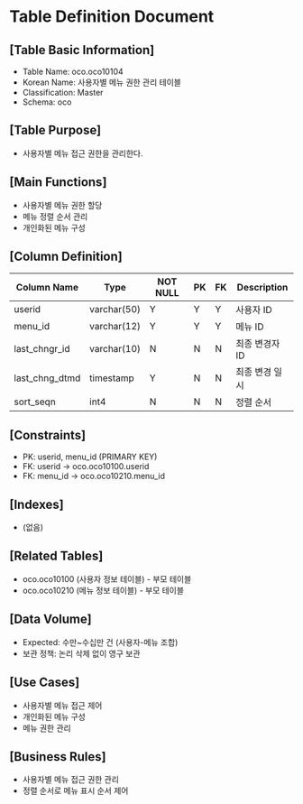 # Table Definition Document

## [Table Basic Information]
- Table Name: oco.oco10104
- Korean Name: 사용자별 메뉴 권한 관리 테이블
- Classification: Master
- Schema: oco

## [Table Purpose]
- 사용자별 메뉴 접근 권한을 관리한다.

## [Main Functions]
- 사용자별 메뉴 권한 할당
- 메뉴 정렬 순서 관리
- 개인화된 메뉴 구성

## [Column Definition]

| Column Name | Type | NOT NULL | PK | FK | Description |
|-------------|------|----------|----|----|-------------|
| userid | varchar(50) | Y | Y | Y | 사용자 ID |
| menu_id | varchar(12) | Y | Y | Y | 메뉴 ID |
| last_chngr_id | varchar(10) | N | N | N | 최종 변경자 ID |
| last_chng_dtmd | timestamp | Y | N | N | 최종 변경 일시 |
| sort_seqn | int4 | N | N | N | 정렬 순서 |

## [Constraints]
- PK: userid, menu_id (PRIMARY KEY)
- FK: userid → oco.oco10100.userid
- FK: menu_id → oco.oco10210.menu_id

## [Indexes]
- (없음)

## [Related Tables]
- oco.oco10100 (사용자 정보 테이블) - 부모 테이블
- oco.oco10210 (메뉴 정보 테이블) - 부모 테이블

## [Data Volume]
- Expected: 수만~수십만 건 (사용자-메뉴 조합)
- 보관 정책: 논리 삭제 없이 영구 보관

## [Use Cases]
- 사용자별 메뉴 접근 제어
- 개인화된 메뉴 구성
- 메뉴 권한 관리

## [Business Rules]
- 사용자별 메뉴 접근 권한 관리
- 정렬 순서로 메뉴 표시 순서 제어 